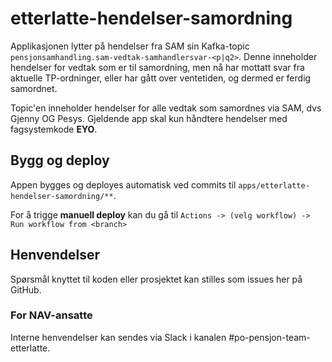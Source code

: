 # etterlatte-hendelser-samordning

Applikasjonen lytter på hendelser fra SAM sin Kafka-topic `pensjonsamhandling.sam-vedtak-samhandlersvar-<p|q2>`.
Denne inneholder hendelser for vedtak som er til samordning, men nå har mottatt svar fra aktuelle TP-ordninger, 
eller har gått over ventetiden, og dermed er ferdig samordnet.

Topic'en inneholder hendelser for alle vedtak som samordnes via SAM, dvs Gjenny OG Pesys. 
Gjeldende app skal kun håndtere hendelser med fagsystemkode **EYO**.

## Bygg og deploy

Appen bygges og deployes automatisk ved commits til `apps/etterlatte-hendelser-samordning/**`.

For å trigge **manuell deploy** kan du gå til `Actions -> (velg workflow) -> Run workflow from <branch>`

## Henvendelser

Spørsmål knyttet til koden eller prosjektet kan stilles som issues her på GitHub.

### For NAV-ansatte

Interne henvendelser kan sendes via Slack i kanalen #po-pensjon-team-etterlatte.
